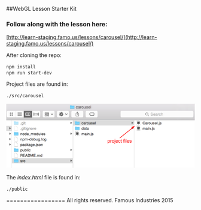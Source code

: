 ##WebGL Lesson Starter Kit

### Follow along with the lesson here:
[http://learn-staging.famo.us/lessons/carousel/](http://learn-staging.famo.us/lessons/carousel/)

After cloning the repo:

    npm install
    npm run start-dev




Project files are found in:

    ./src/carousel

![screenshot](./Screenshot.png)

The _index.html_ file is found in:

    ./public
  


=================
All rights reserved. Famous Industries 2015
